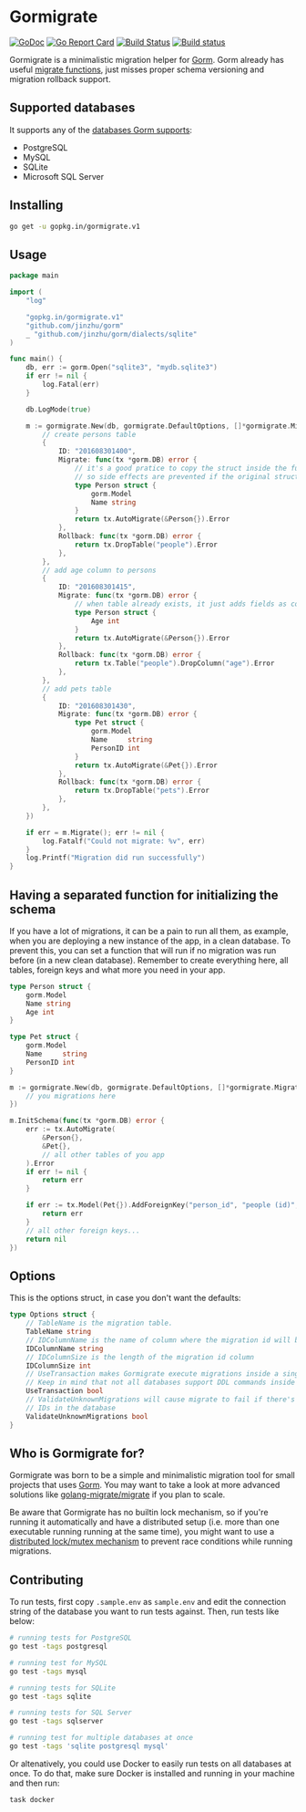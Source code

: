 # Gormigrate

[![GoDoc](https://godoc.org/gopkg.in/gormigrate.v1?status.svg)](https://godoc.org/gopkg.in/gormigrate.v1)
[![Go Report Card](https://goreportcard.com/badge/gopkg.in/gormigrate.v1)](https://goreportcard.com/report/gopkg.in/gormigrate.v1)
[![Build Status](https://travis-ci.org/go-gormigrate/gormigrate.svg?branch=master)](https://travis-ci.org/go-gormigrate/gormigrate)
[![Build status](https://ci.appveyor.com/api/projects/status/89e414sklbwefyyp?svg=true)](https://ci.appveyor.com/project/andreynering/gormigrate)

Gormigrate is a minimalistic migration helper for [Gorm][gorm].
Gorm already has useful [migrate functions][gormmigrate], just misses
proper schema versioning and migration rollback support.

## Supported databases

It supports any of the [databases Gorm supports][gormdatabases]:

- PostgreSQL
- MySQL
- SQLite
- Microsoft SQL Server

## Installing

```bash
go get -u gopkg.in/gormigrate.v1
```

## Usage

```go
package main

import (
	"log"

	"gopkg.in/gormigrate.v1"
	"github.com/jinzhu/gorm"
	_ "github.com/jinzhu/gorm/dialects/sqlite"
)

func main() {
	db, err := gorm.Open("sqlite3", "mydb.sqlite3")
	if err != nil {
		log.Fatal(err)
	}

	db.LogMode(true)

	m := gormigrate.New(db, gormigrate.DefaultOptions, []*gormigrate.Migration{
		// create persons table
		{
			ID: "201608301400",
			Migrate: func(tx *gorm.DB) error {
				// it's a good pratice to copy the struct inside the function,
				// so side effects are prevented if the original struct changes during the time
				type Person struct {
					gorm.Model
					Name string
				}
				return tx.AutoMigrate(&Person{}).Error
			},
			Rollback: func(tx *gorm.DB) error {
				return tx.DropTable("people").Error
			},
		},
		// add age column to persons
		{
			ID: "201608301415",
			Migrate: func(tx *gorm.DB) error {
				// when table already exists, it just adds fields as columns
				type Person struct {
					Age int
				}
				return tx.AutoMigrate(&Person{}).Error
			},
			Rollback: func(tx *gorm.DB) error {
				return tx.Table("people").DropColumn("age").Error
			},
		},
		// add pets table
		{
			ID: "201608301430",
			Migrate: func(tx *gorm.DB) error {
				type Pet struct {
					gorm.Model
					Name     string
					PersonID int
				}
				return tx.AutoMigrate(&Pet{}).Error
			},
			Rollback: func(tx *gorm.DB) error {
				return tx.DropTable("pets").Error
			},
		},
	})

	if err = m.Migrate(); err != nil {
		log.Fatalf("Could not migrate: %v", err)
	}
	log.Printf("Migration did run successfully")
}
```

## Having a separated function for initializing the schema

If you have a lot of migrations, it can be a pain to run all them, as example,
when you are deploying a new instance of the app, in a clean database.
To prevent this, you can set a function that will run if no migration was run
before (in a new clean database). Remember to create everything here, all tables,
foreign keys and what more you need in your app.

```go
type Person struct {
	gorm.Model
	Name string
	Age int
}

type Pet struct {
	gorm.Model
	Name     string
	PersonID int
}

m := gormigrate.New(db, gormigrate.DefaultOptions, []*gormigrate.Migration{
    // you migrations here
})

m.InitSchema(func(tx *gorm.DB) error {
	err := tx.AutoMigrate(
		&Person{},
		&Pet{},
		// all other tables of you app
	).Error
	if err != nil {
		return err
	}

	if err := tx.Model(Pet{}).AddForeignKey("person_id", "people (id)", "RESTRICT", "RESTRICT").Error; err != nil {
		return err
	}
	// all other foreign keys...
	return nil
})
```

## Options

This is the options struct, in case you don't want the defaults:

```go
type Options struct {
	// TableName is the migration table.
	TableName string
	// IDColumnName is the name of column where the migration id will be stored.
	IDColumnName string
	// IDColumnSize is the length of the migration id column
	IDColumnSize int
	// UseTransaction makes Gormigrate execute migrations inside a single transaction.
	// Keep in mind that not all databases support DDL commands inside transactions.
	UseTransaction bool
	// ValidateUnknownMigrations will cause migrate to fail if there's unknown migration
	// IDs in the database
	ValidateUnknownMigrations bool
}
```

## Who is Gormigrate for?

Gormigrate was born to be a simple and minimalistic migration tool for small
projects that uses [Gorm][gorm]. You may want to take a look at more advanced
solutions like [golang-migrate/migrate](https://github.com/golang-migrate/migrate)
if you plan to scale.

Be aware that Gormigrate has no builtin lock mechanism, so if you're running
it automatically and have a distributed setup (i.e. more than one executable
running running at the same time), you might want to use a
[distributed lock/mutex mechanism](https://redis.io/topics/distlock) to
prevent race conditions while running migrations.

## Contributing

To run tests, first copy `.sample.env` as `sample.env` and edit the connection
string of the database you want to run tests against. Then, run tests like
below:

```bash
# running tests for PostgreSQL
go test -tags postgresql

# running test for MySQL
go test -tags mysql

# running tests for SQLite
go test -tags sqlite

# running tests for SQL Server
go test -tags sqlserver

# running test for multiple databases at once
go test -tags 'sqlite postgresql mysql'
```

Or altenatively, you could use Docker to easily run tests on all databases
at once. To do that, make sure Docker is installed and running in your machine
and then run:

```bash
task docker
```

[gorm]: http://gorm.io/
[gormmigrate]: https://gorm.io/docs/migration.html
[gormdatabases]: https://gorm.io/docs/connecting_to_the_database.html
